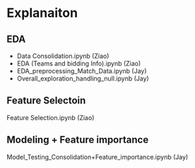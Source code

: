 # Explanaiton

## EDA
- Data Consolidation.ipynb                (Ziao)
- EDA (Teams and bidding Info).ipynb      (Ziao)
- EDA_preprocessing_Match_Data.ipynb      (Jay)
- Overall_exploration_handling_null.ipynb (Jay)

## Feature Selectoin
Feature Selection.ipynb (Ziao)

## Modeling + Feature importance 
Model_Testing_Consolidation+Feature_importance.ipynb (Jay)
